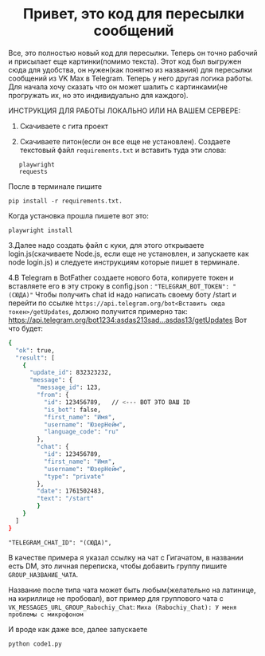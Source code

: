 <h1 align="center">Привет, это код для пересылки сообщений</h1>
Все, это полностью новый код для пересылки. Теперь он точно рабочий и присылает еще картинки(помимо текста).
Этот код был выгружен сюда для удобства, он нужен(как понятно из названия) для пересылки сообщений из VK Max в Telegram. Теперь у него другая логика работы.
Для начала хочу сказать что он может шалить с картинками(не прогружать их, но это индивидуально для каждого).

ИНСТРУКЦИЯ ДЛЯ РАБОТЫ ЛОКАЛЬНО ИЛИ НА ВАШЕМ СЕРВЕРЕ:
1. Скачиваете с гита проект
   
2. Скачиваете питон(если он все еще не установлен).
   Cоздаете текстовый файл `requirements.txt` и вставить туда эти слова:
```
   playwright
   requests
```

После в терминале пишите

```pip install -r requirements.txt.```

Когда установка прошла пишете вот это:  

```
playwright install
```

3.Далее надо создать файл с куки, для этого открываете login.js(скачиваете Node.js, если еще не установлен, и запускаете как node login.js) и следуете инструкциям которые пишет в терминале.

4.В Telegram в BotFather создаете нового бота, копируете токен и вставляете его в эту строку в config.json :
`
"TELEGRAM_BOT_TOKEN": "(СЮДА)"
`
Чтобы получить chat id надо написать своему боту /start и перейти по ссылке `https://api.telegram.org/bot<Вставить сюда токен>/getUpdates`, должно получится примерно так: https://api.telegram.org/bot1234:asdas213sad...asdas13/getUpdates
Вот что будет:
```bash
{
  "ok": true,
  "result": [
    {
      "update_id": 832323232,
      "message": {
        "message_id": 123,
        "from": {
          "id": 123456789,   // <--- ВОТ ЭТО ВАШ ID
          "is_bot": false,
          "first_name": "Имя",
          "username": "ЮзерНейм",
          "language_code": "ru"
        },
        "chat": {
          "id": 123456789,
          "first_name": "Имя",
          "username": "ЮзерНейм",
          "type": "private"
        },
        "date": 1761502483,
        "text": "/start"
        }
    }
  ]
}
```

`"TELEGRAM_CHAT_ID": "(СЮДА)",`

В качестве примера я указал ссылку на чат с Гигачатом, в названии есть DM, это личная переписка, чтобы добавить группу пишите `GROUP_НАЗВАНИЕ_ЧАТА`.

Название после типа чата может быть любым(желательно на латинице, на кириллице не пробовал), вот пример для группового чата c `VK_MESSAGES_URL_GROUP_Rabochiy_Chat`:
`
Миха (Rabochiy_Chat):
У меня проблемы с микрофоном
`

И вроде как даже все, далее запускаете
```Python
python code1.py
```
